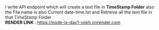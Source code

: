 I write  API endpoint which will create a text file in<b> TimeStamp Folder</b>
also the File name is also Current date-time.txt
and Retreive all the text file in that  TimeStamp Folder<br/>
<b>RENDER LINK</b> : https://node-js-day1-vpkh.onrender.com
